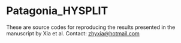 # Patagonia_HYSPLIT

These are source codes for reproducing the results presented in the manuscript by Xia et al. Contact: zhyxia@hotmail.com
